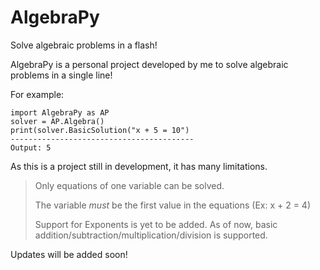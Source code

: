 # AlgebraPy
Solve algebraic problems in a flash!

AlgebraPy is a personal project developed by me to solve algebraic problems in a single line!

For example:
```
import AlgebraPy as AP
solver = AP.Algebra()
print(solver.BasicSolution("x + 5 = 10")
-----------------------------------------
Output: 5
```
As this is a project still in development, it has many limitations.
> Only equations of one variable can be solved.
> 
> The variable *must* be the first value in the equations (Ex: x + 2 = 4)
> 
> Support for Exponents is yet to be added. As of now, basic addition/subtraction/multiplication/division is supported.

Updates will be added soon!
